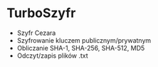# TurboSzyfr

- Szyfr Cezara
- Szyfrowanie kluczem publicznym/prywatnym
- Obliczanie SHA-1, SHA-256, SHA-512, MD5
- Odczyt/zapis plików .txt

